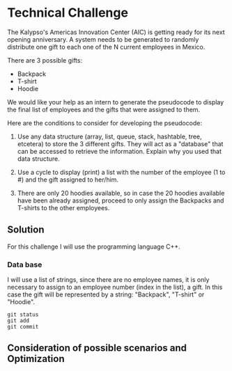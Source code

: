 # Technical Challenge

The Kalypso's Americas Innovation Center (AIC) is getting ready for its next opening anniversary. A system needs to be
generated to randomly distribute one gift to each one of the N current employees in Mexico.

There are 3 possible gifts:
* Backpack
* T-shirt
* Hoodie

We would like your help as an intern to generate the pseudocode to display the final list of employees and the gifts that
were assigned to them.

Here are the conditions to consider for developing the pseudocode:

1. Use any data structure (array, list, queue, stack, hashtable, tree, etcetera) to store the 3 different gifts. They
will act as a "database" that can be accessed to retrieve the information. Explain why you used that data
structure.

2. Use a cycle to display (print) a list with the number of the employee (1 to #) and the gift assigned to her/him.
3. There are only 20 hoodies available, so in case the 20 hoodies available have been already assigned, proceed
to only assign the Backpacks and T-shirts to the other employees. 

## Solution
For this challenge I will use the programming language C++.

### Data base
I will use a list of strings, since there are no employee names, it is only necessary to assign to an employee number (index in the list), a gift. In this case the gift will be represented by a string: "Backpack", "T-shirt" or "Hoodie".

```
git status
git add
git commit
```



## Consideration of possible scenarios and Optimization
